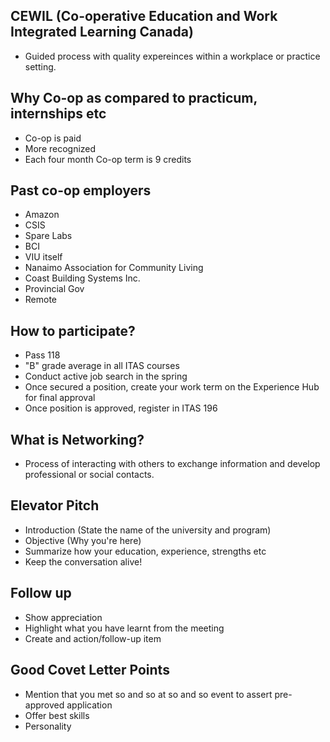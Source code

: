## CEWIL (Co-operative Education and Work Integrated Learning Canada)
 - Guided process with quality expereinces within a workplace or practice setting.

## Why Co-op as compared to practicum, internships etc
 - Co-op is paid
 - More recognized
 - Each four month Co-op term is 9 credits

## Past co-op employers
 - Amazon
 - CSIS
 - Spare Labs
 - BCI
 - VIU itself
 - Nanaimo Association for Community Living
 - Coast Building Systems Inc.
 - Provincial Gov
 - Remote

 ## How to participate?
 - Pass 118
 - "B" grade average in all ITAS courses
 - Conduct active job search in the spring
 - Once secured a position, create your work term on the Experience Hub for final approval <!--More on this later during spring-->
 - Once position is approved, register in ITAS 196 <!--More on this later during spring-->

 ## What is Networking?
 - Process of interacting with others to exchange information and develop professional or social contacts.

 ## Elevator Pitch
 - Introduction (State the name of the university and program)
 - Objective (Why you're here)
 - Summarize how your education, experience, strengths etc
 - Keep the conversation alive!

 ## Follow up
 - Show appreciation
 - Highlight what you have learnt from the meeting
 - Create and action/follow-up item

 ## Good Covet Letter Points
 - Mention that you met so and so at so and so event to assert pre-approved application
 - Offer best skills
 - Personality